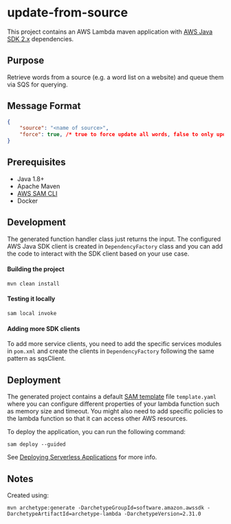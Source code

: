 # update-from-source

This project contains an AWS Lambda maven application with [AWS Java SDK 2.x](https://github.com/aws/aws-sdk-java-v2) dependencies.

## Purpose

Retrieve words from a source (e.g. a word list on a website) and queue them via SQS for querying.

## Message Format

```json
{
    "source": "<name of source>",
    "force": true, /* true to force update all words, false to only update words that don't already exist */
}
```

## Prerequisites
- Java 1.8+
- Apache Maven
- [AWS SAM CLI](https://docs.aws.amazon.com/serverless-application-model/latest/developerguide/serverless-sam-cli-install.html)
- Docker

## Development

The generated function handler class just returns the input. The configured AWS Java SDK client is created in `DependencyFactory` class and you can 
add the code to interact with the SDK client based on your use case.

#### Building the project
```
mvn clean install
```

#### Testing it locally
```
sam local invoke
```

#### Adding more SDK clients
To add more service clients, you need to add the specific services modules in `pom.xml` and create the clients in `DependencyFactory` following the same 
pattern as sqsClient.

## Deployment

The generated project contains a default [SAM template](https://docs.aws.amazon.com/serverless-application-model/latest/developerguide/sam-resource-function.html) file `template.yaml` where you can 
configure different properties of your lambda function such as memory size and timeout. You might also need to add specific policies to the lambda function
so that it can access other AWS resources.

To deploy the application, you can run the following command:

```
sam deploy --guided
```

See [Deploying Serverless Applications](https://docs.aws.amazon.com/serverless-application-model/latest/developerguide/serverless-deploying.html) for more info.

## Notes

Created using:

```
mvn archetype:generate -DarchetypeGroupId=software.amazon.awssdk -DarchetypeArtifactId=archetype-lambda -DarchetypeVersion=2.31.0
```